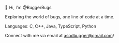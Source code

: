 👋 Hi, I’m @BuggerBugs

Exploring the world of bugs, one line of code at a time.

Languages: C, C++, Java, TypeScript, Python

Connect with me via email at asodbugger@gmail.com!

<!---
BuggerBugs/BuggerBugs is a ✨ special ✨ repository because its `README.md` (this file) appears on your GitHub profile.
You can click the Preview link to take a look at your changes.
--->
